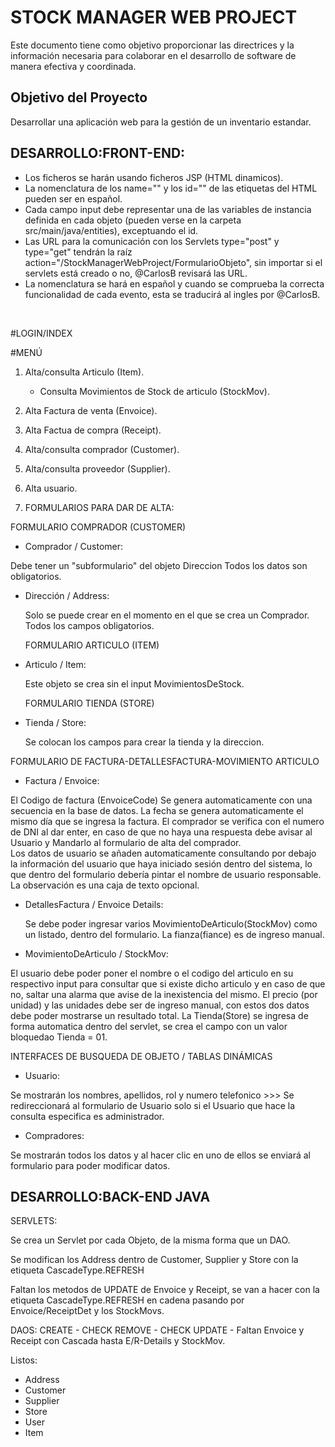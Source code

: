 # STOCK MANAGER WEB PROJECT

Este documento tiene como objetivo proporcionar las directrices y la información necesaria para 
colaborar en el desarrollo de software de manera efectiva y coordinada.

## Objetivo del Proyecto

Desarrollar una aplicación web para la gestión de un inventario estandar.

## DESARROLLO:FRONT-END:

- Los ficheros se harán usando ficheros JSP (HTML dinamicos).
- La nomenclatura de los name="" y los id="" de las etiquetas del HTML pueden ser en español.
- Cada campo input debe representar una de las variables de instancia definida en cada objeto (pueden verse en la carpeta src/main/java/entities), exceptuando el id.
- Las URL para la comunicación con los Servlets type="post" y type="get" tendrán la raíz action="/StockManagerWebProject/FormularioObjeto", sin importar si el servlets está creado o no, @CarlosB revisará las URL.
- La nomenclatura se hará en español y cuando se comprueba la correcta funcionalidad de cada evento, esta se traducirá al ingles por @CarlosB.
<br>

#LOGIN/INDEX

#MENÚ

1. Alta/consulta  Articulo (Item).
   -  Consulta Movimientos de Stock de articulo (StockMov).
2. Alta Factura de venta (Envoice).
3. Alta  Factua de compra (Receipt).
4. Alta/consulta comprador (Customer).
5. Alta/consulta proveedor (Supplier).
6. Alta usuario.

1.   FORMULARIOS PARA DAR DE ALTA:

FORMULARIO COMPRADOR (CUSTOMER)

  - Comprador / Customer:

   Debe tener un "subformulario" del objeto Direccion
  Todos los datos son obligatorios.

- Dirección / Address:
  
   Solo se puede crear en el momento en el que se crea un Comprador. <br>
  Todos los campos obligatorios.

  FORMULARIO ARTICULO (ITEM)
  
- Articulo / Item:

  Este objeto se crea sin el input MovimientosDeStock.
  
  FORMULARIO TIENDA (STORE)
  
- Tienda / Store:
  
  Se colocan los campos para crear la tienda y la direccion.

FORMULARIO DE FACTURA-DETALLESFACTURA-MOVIMIENTO ARTICULO

  - Factura / Envoice:
 
   El Codigo de factura (EnvoiceCode) Se genera automaticamente con una secuencia en la base de datos.
   La fecha se genera automaticamente el mismo día que se ingresa la factura.
   El comprador se verifica con el numero de DNI al dar enter, en caso de que no haya una respuesta debe avisar al Usuario y Mandarlo al formulario de alta del comprador. <br>
   Los datos de usuario se añaden automaticamente consultando por debajo la información del usuario que haya iniciado sesión   dentro del sistema, lo que dentro del formulario debería pintar el nombre de usuario responsable.<br>
   La observación es una caja de texto opcional.

- DetallesFactura / Envoice Details:
  
  Se debe poder ingresar varios MovimientoDeArticulo(StockMov) como un listado, dentro del formulario.
  La fianza(fiance) es de ingreso manual.
  
- MovimientoDeArticulo / StockMov:

 El usuario debe poder poner el nombre o el codigo del articulo en su respectivo input para consultar que si existe dicho articulo y en caso de que no, saltar una alarma que avise  de la inexistencia del mismo.
 El precio (por unidad) y las unidades debe ser de ingreso manual, con estos dos datos debe poder mostrarse un resultado total.
 La Tienda(Store) se ingresa de forma automatica dentro del servlet, se crea el campo con un valor bloquedao Tienda = 01. 


    
INTERFACES DE BUSQUEDA DE OBJETO / TABLAS DINÁMICAS

- Usuario:

Se mostrarán los nombres, apellidos, rol y numero telefonico >>> Se redireccionará al formulario de Usuario solo si el Usuario que hace la consulta especifica es administrador.

- Compradores:

Se mostrarán todos los datos y al hacer clic en uno de ellos se enviará al formulario para poder modificar datos.


## DESARROLLO:BACK-END JAVA

SERVLETS:

Se crea un Servlet por cada Objeto, de la misma forma que un DAO.



Se modifican los Address dentro de Customer, Supplier y Store con la etiqueta CascadeType.REFRESH

Faltan los metodos de UPDATE de Envoice y Receipt, se van a hacer con la etiqueta CascadeType.REFRESH en cadena pasando por Envoice/ReceiptDet y los StockMovs.

DAOS:
CREATE - CHECK
REMOVE - CHECK
UPDATE - Faltan Envoice y Receipt con Cascada hasta E/R-Details y StockMov.



Listos:
- Address
- Customer
- Supplier
- Store
- User
- Item





 

